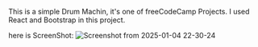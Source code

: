 This is a simple Drum Machin, it's one of freeCodeCamp Projects.
I used React and Bootstrap in this project.

here is ScreenShot: ![Screenshot from 2025-01-04 22-30-24](https://github.com/user-attachments/assets/9f342d29-3931-4dbb-bb85-6f8e9014883c)
